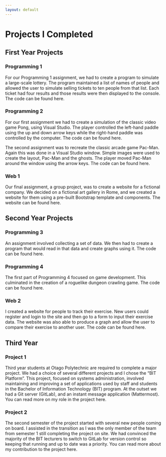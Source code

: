 ```yaml
---
layout: default
---
```


# Projects I Completed

## First Year Projects

### Programming 1
For our Programming 1 assignment, we had to create a program to simulate a large-scale lottery. The program maintained a list of names of people and allowed the user to simulate selling tickets to ten people from that list. Each ticket had four results and those results were then displayed to the console. The code can be found here.

### Programming 2
For our first assignment we had to create a simulation of the classic video game Pong, using Visual Studio. The player controlled the left-hand paddle using the up and down arrow keys while the right-hand paddle was controlled by the computer. The code can be found here. 

The second assignment was to recreate the classic arcade game Pac-Man. Again this was done in a Visual Studio window. Simple images were used to create the layout, Pac-Man and the ghosts. The player moved Pac-Man around the window using the arrow keys. The code can be found here. 

### Web 1
Our final assignment, a group project, was to create a website for a fictional company. We decided on a fictional art gallery in Rome, and we created a website for them using a pre-built Bootstrap template and components. The website can be found here.

## Second Year Projects

### Programming 3
An assignment involved collecting a set of data. We then had to create a program that would read in that data and create graphs using it. The code can be found here.

### Programming 4
The first part of Programming 4 focused on game development. This culminated in the creation of a roguelike dungeon crawling game. The code can be found here.

### Web 2
I created a website for people to track their exercise. New users could register and login to the site and then go to a form to input their exercise data. The website was also able to produce a graph and allow the user to compare their exercise to another user. The code can be found here. 

## Third Year

### Project 1
Third year students at Otago Polytechnic are required to complete a major project. We had a choice of several different projects and I chose the “BIT Platform”. This project, focused on systems administration, involved maintaining and improving a set of applications used by staff and students in the Bachelor of Information Technology (BIT) program. At the outset we had a Git server (GitLab), and an instant message application (Mattermost). You can read more on my role in the project here.

### Project 2
The second semester of the project started with several new people coming on board. I assisted in the transition as I was the only member of the team from semester 1 still completing the project on site. We had convinced the majority of the BIT lecturers to switch to GitLab for version control so keeping that running and up to date was a priority. You can read more about my contribution to the project here.
